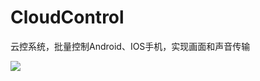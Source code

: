 # CloudControl
云控系统，批量控制Android、IOS手机，实现画面和声音传输


[![](https://github-cloud-phone.oss-cn-hangzhou.aliyuncs.com/CloudStream/%E4%BA%91%E6%8E%A7%E6%96%B9%E6%A1%88.png)]()

